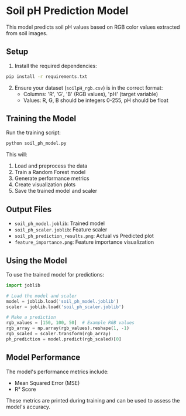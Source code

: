 # Soil pH Prediction Model

This model predicts soil pH values based on RGB color values extracted from soil images.

## Setup

1. Install the required dependencies:
```bash
pip install -r requirements.txt
```

2. Ensure your dataset (`soilpH_rgb.csv`) is in the correct format:
   - Columns: 'R', 'G', 'B' (RGB values), 'pH' (target variable)
   - Values: R, G, B should be integers 0-255, pH should be float

## Training the Model

Run the training script:
```bash
python soil_ph_model.py
```

This will:
1. Load and preprocess the data
2. Train a Random Forest model
3. Generate performance metrics
4. Create visualization plots
5. Save the trained model and scaler

## Output Files

- `soil_ph_model.joblib`: Trained model
- `soil_ph_scaler.joblib`: Feature scaler
- `soil_ph_prediction_results.png`: Actual vs Predicted plot
- `feature_importance.png`: Feature importance visualization

## Using the Model

To use the trained model for predictions:

```python
import joblib

# Load the model and scaler
model = joblib.load('soil_ph_model.joblib')
scaler = joblib.load('soil_ph_scaler.joblib')

# Make a prediction
rgb_values = [150, 100, 50]  # Example RGB values
rgb_array = np.array(rgb_values).reshape(1, -1)
rgb_scaled = scaler.transform(rgb_array)
ph_prediction = model.predict(rgb_scaled)[0]
```

## Model Performance

The model's performance metrics include:
- Mean Squared Error (MSE)
- R² Score

These metrics are printed during training and can be used to assess the model's accuracy. 
